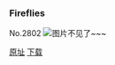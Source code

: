 ### Fireflies
No.2802
![图片不见了~~~](https://imgs.xkcd.com/comics/fireflies.png)

[原址](https://xkcd.com//2802) [下载](https://imgs.xkcd.com/comics/fireflies.png)

